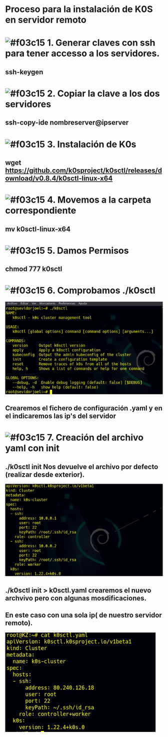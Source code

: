# Proceso para la instalación de K0S en servidor remoto
 # ![#f03c15](https://via.placeholder.com/15/f03c15/000000?text=+) 1.  Generar claves con ssh para tener accesso a los servidores.
 ## ssh-keygen 
 # ![#f03c15](https://via.placeholder.com/15/f03c15/000000?text=+) 2. Copiar la clave a los dos servidores
 ## ssh-copy-ide nombreserver@ipserver

 # ![#f03c15](https://via.placeholder.com/15/f03c15/000000?text=+) 3. Instalación de K0s
 ## wget https://github.com/k0sproject/k0sctl/releases/download/v0.8.4/k0sctl-linux-x64


# ![#f03c15](https://via.placeholder.com/15/f03c15/000000?text=+) 4. Movemos  a la carpeta correspondiente
 ## mv k0sctl-linux-x64

 # ![#f03c15](https://via.placeholder.com/15/f03c15/000000?text=+) 5. Damos Permisos
 ## chmod 777 k0sctl

 # ![#f03c15](https://via.placeholder.com/15/f03c15/000000?text=+) 6. Comprobamos ./k0sctl
 ![img](https://github.com/abarcajoel/K0S/blob/main/img/instalacion.png)

 ## Crearemos el fichero de configuración  .yaml y en el indicaremos las ip's del servidor
 # ![#f03c15](https://via.placeholder.com/15/f03c15/000000?text=+) 7. Creación del archivo yaml con init
 ## ./k0sctl init  Nos devuelve el archivo por defecto (realizar desde exterior).
 ![img](https://github.com/abarcajoel/K0S/blob/main/img/k0sctl_init.png)
 ## ./k0sctl init > k0sctl.yaml crearemos el nuevo archvivo pero con algunas mosdificaciones.
 ## En este caso con una sola ip( de nuestro servidor remoto).
 ![img](https://github.com/abarcajoel/K0S/blob/main/img/k0sctl_un_servidor.png)
